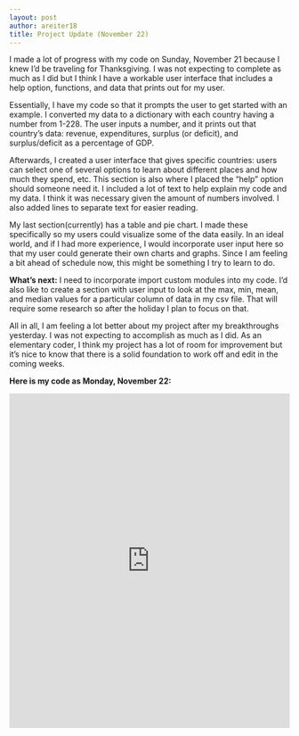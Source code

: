 ```yaml
---
layout: post
author: areiter18
title: Project Update (November 22)
---
```


I made a lot of progress with my code on Sunday, November 21 because I knew I’d be traveling for Thanksgiving. I was not expecting to complete as much as I did but I think I have a workable user interface that includes a help option, functions, and data that prints out for my user. 

Essentially, I have my code so that it prompts the user to get started with an example. I converted my data to a dictionary with each country having a number from 1-228. The user inputs a number, and it prints out that country’s data: revenue, expenditures, surplus (or deficit), and surplus/deficit as a percentage of GDP. 

Afterwards, I created a user interface that gives specific countries: users can select one of several options to learn about different places and how much they spend, etc. This section is also where I placed the “help” option should someone need it. I included a lot of text to help explain my code and my data. I think it was necessary given the amount of numbers involved. I also added lines to separate text for easier reading. 

My last section(currently) has a table and pie chart. I made these specifically so my users could visualize some of the data easily. In an ideal world, and if I had more experience, I would incorporate user input here so that my user could generate their own charts and graphs. Since I am feeling a bit ahead of schedule now, this might be something I try to learn to do. 

<b>What’s next:</b> I need to incorporate import custom modules into my code. I’d also like to create a section with user input to look at the max, min, mean, and median values for a particular column of data in my csv file. That will require some research so after the holiday I plan to focus on that. 

All in all, I am feeling a lot better about my project after my breakthroughs yesterday. I was not expecting to accomplish as much as I did. As an elementary coder, I think my project has a lot of room for improvement but it’s nice to know that there is a solid foundation to work off and edit in the coming weeks.

<b> Here is my code as Monday, November 22:</b>

<iframe src="https://trinket.io/embed/python3/0502845a67" width="100%" height="600" frameborder="0" marginwidth="0" marginheight="0" allowfullscreen></iframe>
